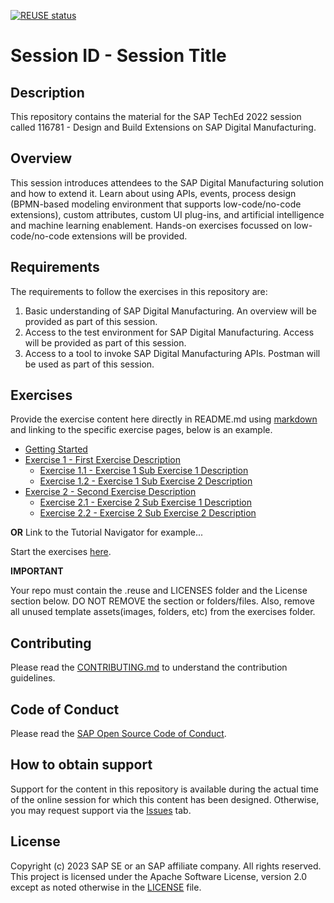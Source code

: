 [![REUSE status](https://api.reuse.software/badge/github.com/SAP-samples/teched2023-DT160)](https://api.reuse.software/info/github.com/SAP-samples/teched2023-DT160)

# Session ID - Session Title

## Description

This repository contains the material for the SAP TechEd 2022 session called 116781 - Design and Build Extensions on SAP Digital Manufacturing.  

## Overview

This session introduces attendees to the SAP Digital Manufacturing solution and how to extend it. Learn about using APIs, events, process design (BPMN-based modeling environment that supports low-code/no-code extensions), custom attributes, custom UI plug-ins, and artificial intelligence and machine learning enablement. Hands-on exercises focussed on low-code/no-code extensions will be provided.

## Requirements

The requirements to follow the exercises in this repository are:
1. Basic understanding of SAP Digital Manufacturing. An overview will be provided as part of this session.
2. Access to the test environment for SAP Digital Manufacturing. Access will be provided as part of this session.
3. Access to a tool to invoke SAP Digital Manufacturing APIs. Postman will be used as part of this session.

## Exercises

Provide the exercise content here directly in README.md using [markdown](https://guides.github.com/features/mastering-markdown/) and linking to the specific exercise pages, below is an example.

- [Getting Started](exercises/ex0/)
- [Exercise 1 - First Exercise Description](exercises/ex1/)
    - [Exercise 1.1 - Exercise 1 Sub Exercise 1 Description](exercises/ex1#exercise-11-sub-exercise-1-description)
    - [Exercise 1.2 - Exercise 1 Sub Exercise 2 Description](exercises/ex1#exercise-12-sub-exercise-2-description)
- [Exercise 2 - Second Exercise Description](exercises/ex2/)
    - [Exercise 2.1 - Exercise 2 Sub Exercise 1 Description](exercises/ex2#exercise-21-sub-exercise-1-description)
    - [Exercise 2.2 - Exercise 2 Sub Exercise 2 Description](exercises/ex2#exercise-22-sub-exercise-2-description)

  
**OR** Link to the Tutorial Navigator for example...

Start the exercises [here](https://developers.sap.com/tutorials/abap-environment-trial-onboarding.html).

**IMPORTANT**

Your repo must contain the .reuse and LICENSES folder and the License section below. DO NOT REMOVE the section or folders/files. Also, remove all unused template assets(images, folders, etc) from the exercises folder. 

## Contributing
Please read the [CONTRIBUTING.md](./CONTRIBUTING.md) to understand the contribution guidelines.

## Code of Conduct
Please read the [SAP Open Source Code of Conduct](https://github.com/SAP-samples/.github/blob/main/CODE_OF_CONDUCT.md).

## How to obtain support

Support for the content in this repository is available during the actual time of the online session for which this content has been designed. Otherwise, you may request support via the [Issues](../../issues) tab.

## License
Copyright (c) 2023 SAP SE or an SAP affiliate company. All rights reserved. This project is licensed under the Apache Software License, version 2.0 except as noted otherwise in the [LICENSE](LICENSES/Apache-2.0.txt) file.
